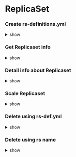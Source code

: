 # ReplicaSet

### Create rs-definitions.yml 
<details><summary>show</summary>

```bash
apiVersion: apps/v1
kind: ReplicaSet
metadata:
  name: myapp-replicaset
  labels:
    type: webserver
spec:
  replicas: 3
  template:
    metadata:
      name: app-pod
      labels:
        type: webserver
    spec:
      containers:
        - name: nginx-container
          image: nginx
        - name: redis-container
          image: redis
  selector:
    matchLabels:
      type: webserver
```
```bash
kubectl create -f rs-def.yml
kubectl get rs [ kubectl get rs myapp-replicaset ]
```
</details>

### Get Replicaset info
<details><summary>show</summary>

```bash
kubectl get rs
kubectl get rs -o wide  // give which containers are in RS
```
</details>

### Detail info about Replicaset
<details><summary>show</summary>

```bash
kubectl describe rs myapp-replicaset
```
</details>

### Scale Replicaset
<details><summary>show</summary>

```bash
kubectl replace -f rs-def.yml
kubectl scale --replicas=6 -f rs-def.yml
kubectl scale --replicas=6 rs myapp-replicaset
```
</details>

### Delete using rs-def.yml 
<details><summary>show</summary>

```bash
kubectl delete -f rs-def.yml
```
</details>

### Delete using rs name
<details><summary>show</summary>

```bash
kubectl delete rs myapp-replicaset
```
</details>
